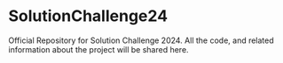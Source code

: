 # SolutionChallenge24
Official Repository for Solution Challenge 2024. All the code, and related information about the project will be shared here.
